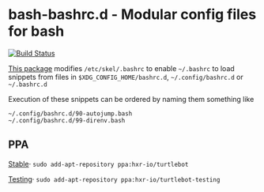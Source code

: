 # bash-bashrc.d - Modular config files for bash
[![Build Status](https://travis-ci.org/LucidOne/bash-bashrc.d.svg?branch=master)](https://travis-ci.org/LucidOne/bash-bashrc.d)

[This package](https://github.com/LucidOne/bash-bashrc.d) modifies
`/etc/skel/.bashrc` to enable `~/.bashrc` to load snippets from files in
`$XDG_CONFIG_HOME/bashrc.d`, `~/.config/bashrc.d` or `~/.bashrc.d`

Execution of these snippets can be ordered by naming them something like
```
~/.config/bashrc.d/90-autojump.bash
~/.config/bashrc.d/99-direnv.bash
```

## PPA
[Stable](https://code.launchpad.net/~hxr-io/+archive/ubuntu/turtlebot)·
`sudo add-apt-repository ppa:hxr-io/turtlebot`

[Testing](https://code.launchpad.net/~hxr-io/+archive/ubuntu/turtlebot-testing)·
`sudo add-apt-repository ppa:hxr-io/turtlebot-testing`
